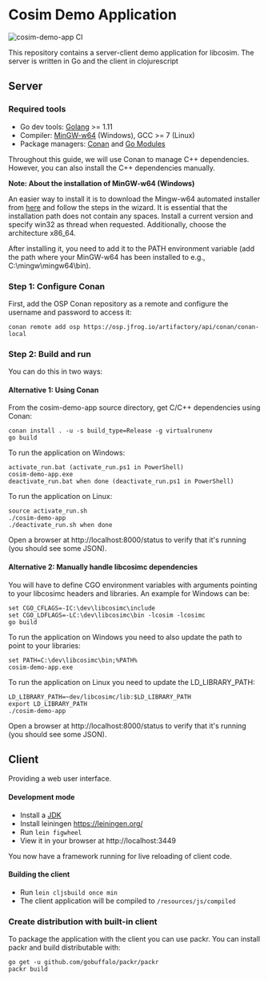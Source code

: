 Cosim Demo Application
==========================
![cosim-demo-app CI](https://github.com/open-simulation-platform/cosim-demo-app/workflows/cosim-demo-app%20CI/badge.svg)

This repository contains a server-client demo application for libcosim. 
The server is written in Go and the client in clojurescript

Server
------------

### Required tools
  * Go dev tools: [Golang](https://golang.org/dl/) >= 1.11
  * Compiler: [MinGW-w64](https://sourceforge.net/projects/mingw-w64/?source=typ_redirect) (Windows), GCC >= 7 (Linux)
  * Package managers: [Conan](https://conan.io/) and [Go Modules](https://github.com/golang/go/wiki/Modules)

Throughout this guide, we will use Conan to manage C++ dependencies. However, you can also install the C++ dependencies manually.

**Note: About the installation of MinGW-w64 (Windows)**

An easier way to install it is to download the Mingw-w64 automated installer from 
[here](https://sourceforge.net/projects/mingw-w64/files/Toolchains%20targetting%20Win32/Personal%20Builds/mingw-builds/installer/mingw-w64-install.exe/download) 
and follow the steps in the wizard. It is essential that the installation path does not contain any spaces. 
Install a current version and specify win32 as thread when requested. Additionally, choose the architecture x86_64.

After installing it, you need to add it to the PATH environment variable (add the path where
your MinGW-w64 has been installed to e.g., C:\mingw\mingw64\bin). 

### Step 1: Configure Conan

First, add the OSP Conan repository as a remote and configure the username and
password to access it:

    conan remote add osp https://osp.jfrog.io/artifactory/api/conan/conan-local
    
### Step 2: Build and run

You can do this in two ways:

#### Alternative 1: Using Conan

From the cosim-demo-app source directory, get C/C++ dependencies using Conan:

    conan install . -u -s build_type=Release -g virtualrunenv
    go build

To run the application on Windows:

    activate_run.bat (activate_run.ps1 in PowerShell)
    cosim-demo-app.exe
    deactivate_run.bat when done (deactivate_run.ps1 in PowerShell)

To run the application on Linux:

    source activate_run.sh
    ./cosim-demo-app
    ./deactivate_run.sh when done

Open a browser at http://localhost:8000/status to verify that it's running (you should see some JSON).

#### Alternative 2: Manually handle libcosimc dependencies

You will have to define CGO environment variables with arguments pointing to your libcosimc headers and libraries. An
example for Windows can be:

    set CGO_CFLAGS=-IC:\dev\libcosimc\include
    set CGO_LDFLAGS=-LC:\dev\libcosimc\bin -lcosim -lcosimc
    go build

To run the application on Windows you need to also update the path to point to your libraries:

    set PATH=C:\dev\libcosimc\bin;%PATH%
    cosim-demo-app.exe

To run the application on Linux you need to update the LD_LIBRARY_PATH:

    LD_LIBRARY_PATH=~dev/libcosimc/lib:$LD_LIBRARY_PATH
    export LD_LIBRARY_PATH
    ./cosim-demo-app

Open a browser at http://localhost:8000/status to verify that it's running (you should see some JSON).

Client
------
Providing a web user interface.

#### Development mode
- Install a [JDK](https://www.oracle.com/technetwork/java/javase/downloads/jdk8-downloads-2133151.html)
- Install leiningen https://leiningen.org/
- Run `lein figwheel`
- View it in your browser at http://localhost:3449

You now have a framework running for live reloading of client code.

#### Building the client
- Run `lein cljsbuild once min`
- The client application will be compiled to `/resources/js/compiled`


### Create distribution with built-in client

To package the application with the client you can use packr. You can install packr and build distributable with:

    go get -u github.com/gobuffalo/packr/packr
    packr build
